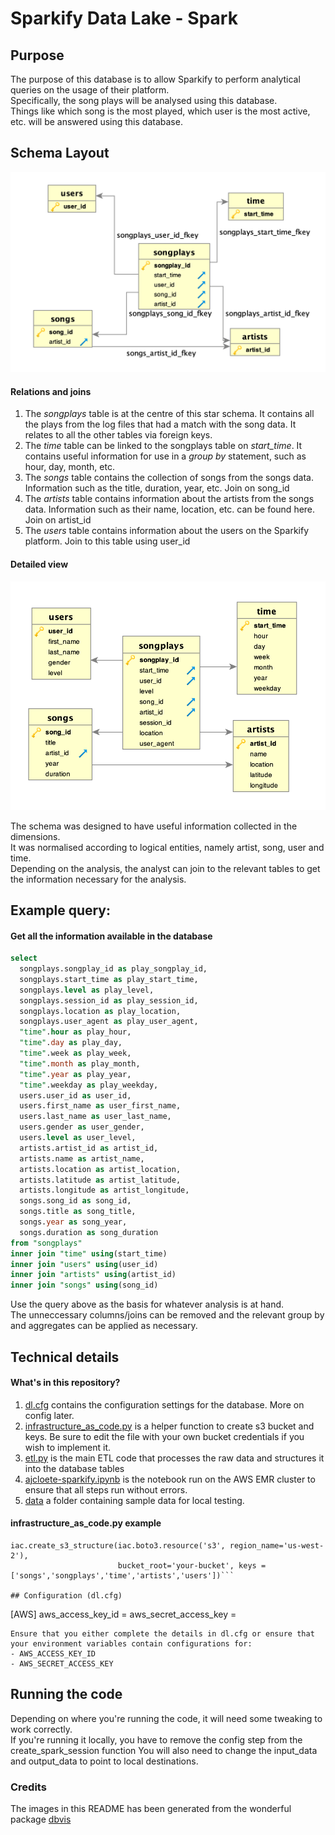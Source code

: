 # Sparkify Data Lake - Spark

## Purpose
The purpose of this database is to allow Sparkify to perform analytical queries on the usage of their platform.  
Specifically, the song plays will be analysed using this database.  
Things like which song is the most played, which user is the most active, etc. will be answered using this database.

## Schema Layout
   ![Schema Layout](./images/Screenshot%202019-04-22%20at%2018.58.36.png)

#### Relations and joins
1. The *songplays* table is at the centre of this star schema.  It contains all the plays from the log files that had a match with the song data.  It relates to all the other tables via foreign keys.
2. The *_time_* table can be linked to the songplays table on *start_time*.  It contains useful information for use in a *group by* statement, such as hour, day, month, etc.
3. The *songs* table contains the collection of songs from the songs data.  Information such as the title, duration, year, etc. Join on song_id
4. The *artists* table contains information about the artists from the songs data.  Information such as their name, location, etc. can be found here. Join on artist_id
5. The *users* table contains information about the users on the Sparkify platform.  Join to this table using user_id

#### Detailed view
   ![Schema Layout](./images/Screenshot%202019-04-22%20at%2019.02.05.png)

The schema was designed to have useful information collected in the dimensions.  
It was normalised according to logical entities, namely artist, song, user and time.  
Depending on the analysis, the analyst can join to the relevant tables to get the information necessary for the analysis.

## Example query:
#### Get all the information available in the database
```sql
select 
  songplays.songplay_id as play_songplay_id,
  songplays.start_time as play_start_time,
  songplays.level as play_level,
  songplays.session_id as play_session_id,
  songplays.location as play_location,
  songplays.user_agent as play_user_agent,
  "time".hour as play_hour,
  "time".day as play_day,
  "time".week as play_week,
  "time".month as play_month,
  "time".year as play_year,
  "time".weekday as play_weekday,
  users.user_id as user_id,
  users.first_name as user_first_name,
  users.last_name as user_last_name, 
  users.gender as user_gender, 
  users.level as user_level,
  artists.artist_id as artist_id,
  artists.name as artist_name, 
  artists.location as artist_location,
  artists.latitude as artist_latitude,
  artists.longitude as artist_longitude,
  songs.song_id as song_id,
  songs.title as song_title,
  songs.year as song_year,
  songs.duration as song_duration
from "songplays" 
inner join "time" using(start_time)
inner join "users" using(user_id)
inner join "artists" using(artist_id)
inner join "songs" using(song_id)
```
Use the query above as the basis for whatever analysis is at hand.  
The unneccessary columns/joins can be removed and the relevant group by and aggregates can be applied as necessary.

## Technical details
#### What's in this repository?
1. [dl.cfg](./dl.cfg) contains the configuration settings for the database. More on config later.
2. [infrastructure_as_code.py](./infrastructure_as_code.py) is a helper function to create s3 bucket and keys.  Be sure to edit the file with your own bucket credentials if you wish to implement it.                        
3. [etl.py](./etl.py) is the main ETL code that processes the raw data and structures it into the database tables
4. [ajcloete-sparkify.ipynb](./ajcloete-sparkify.ipynb) is the notebook run on the AWS EMR cluster to ensure that all steps run without errors.
5. [data](./data/) a folder containing sample data for local testing.

#### infrastructure_as_code.py example
```import infrastructure_as_code as iac
iac.create_s3_structure(iac.boto3.resource('s3', region_name='us-west-2'), 
                        bucket_root='your-bucket', keys = ['songs','songplays','time','artists','users'])```

## Configuration (dl.cfg)
```
[AWS]
aws_access_key_id = 
aws_secret_access_key = 
```
Ensure that you either complete the details in dl.cfg or ensure that your environment variables contain configurations for:
- AWS_ACCESS_KEY_ID
- AWS_SECRET_ACCESS_KEY
```

## Running the code
Depending on where you're running the code, it will need some tweaking to work correctly.  
If you're running it locally, you have to remove the config step from the create_spark_session function
You will also need to change the input_data and output_data to point to local destinations.


### Credits
The images in this README has been generated from the wonderful package [dbvis](https://www.dbvis.com)
